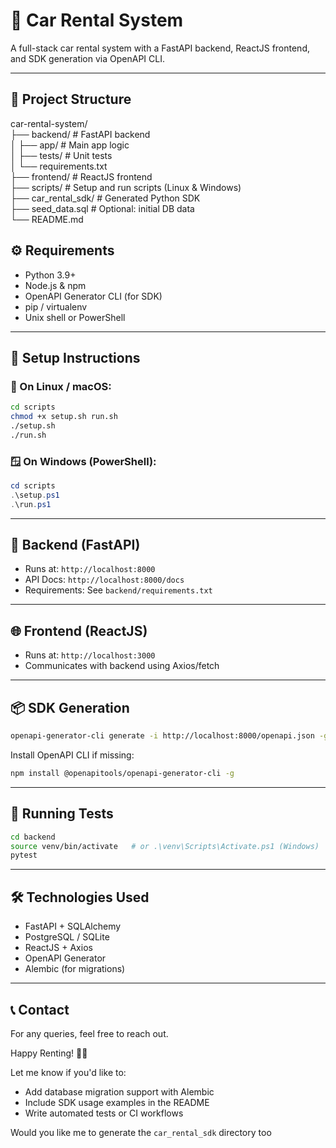 
# 🚗 Car Rental System

A full-stack car rental system with a FastAPI backend, ReactJS frontend, and SDK generation via OpenAPI CLI.

---

## 📁 Project Structure



car-rental-system/  
├── backend/ # FastAPI backend  
│ ├── app/ # Main app logic  
│ ├── tests/ # Unit tests  
│ └── requirements.txt  
├── frontend/ # ReactJS frontend  
├── scripts/ # Setup and run scripts (Linux & Windows)  
├── car_rental_sdk/ # Generated Python SDK  
├── seed_data.sql # Optional: initial DB data  
└── README.md


## ⚙️ Requirements

- Python 3.9+
- Node.js & npm
- OpenAPI Generator CLI (for SDK)
- pip / virtualenv
- Unix shell or PowerShell

---

## 🚀 Setup Instructions

### 🐧 On Linux / macOS:

```bash
cd scripts
chmod +x setup.sh run.sh
./setup.sh
./run.sh
````

### 🪟 On Windows (PowerShell):

```powershell
cd scripts
.\setup.ps1
.\run.ps1
```

---
## 🔌 Backend (FastAPI)

- Runs at: `http://localhost:8000`
- API Docs: `http://localhost:8000/docs`
- Requirements: See `backend/requirements.txt`
---

## 🌐 Frontend (ReactJS)

- Runs at: `http://localhost:3000`
- Communicates with backend using Axios/fetch
---

## 📦 SDK Generation

```bash
openapi-generator-cli generate -i http://localhost:8000/openapi.json -g python -o car_rental_sdk
```

Install OpenAPI CLI if missing:

```bash
npm install @openapitools/openapi-generator-cli -g
```

---
## 🧪 Running Tests

```bash
cd backend
source venv/bin/activate   # or .\venv\Scripts\Activate.ps1 (Windows)
pytest
```
---
## 🛠 Technologies Used

- FastAPI + SQLAlchemy
- PostgreSQL / SQLite
- ReactJS + Axios
- OpenAPI Generator
- Alembic (for migrations)
---
## 📞 Contact

For any queries, feel free to reach out.

Happy Renting! 🚗💨

Let me know if you'd like to:
- Add database migration support with Alembic
- Include SDK usage examples in the README
- Write automated tests or CI workflows

Would you like me to generate the `car_rental_sdk` directory too
